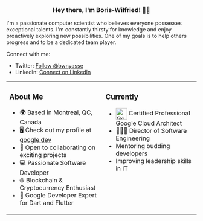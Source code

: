 <div align="center">
  <br>
  <h3>Hey there, I'm Boris-Wilfried! 👋🏾</h3>
</div>

I'm a passionate computer scientist who believes everyone possesses exceptional talents. I'm constantly thirsty for knowledge and enjoy proactively exploring new possibilities. One of my goals is to help others progress and to be a dedicated team player.

Connect with me:
- Twitter: [Follow @bwnyasse](https://twitter.com/bwnyasse)
- LinkedIn: [Connect on LinkedIn](https://www.linkedin.com/in/bwnyasse/)
<table style="border-collapse: collapse;">
  <tr>
    <td valign="top">
      <h3>About Me</h3>
      <ul>
        <li>🌍 Based in Montreal, QC, Canada</li>
        <li>🖥️ Check out my profile at <a href="https://g.dev/bwnyasse">google.dev</a></li>
        <li>🤝 Open to collaborating on exciting projects</li>
        <li>💻 Passionate Software Developer</li>
        <li>🌐 Blockchain & Cryptocurrency Enthusiast</li>
        <li>🚀 Google Developer Expert for Dart and Flutter</li>
      </ul>
    </td>
    <td valign="top">
      <h3>Currently</h3>
      <ul>
        <li><a href="https://cloud.google.com/"><img src="https://cloud.google.com/_static/cloud/images/social-icon-google-cloud-1200-630.png" height="30em" align="center" alt="Google Cloud" title="Google Cloud"/></a> Certified Professional Google Cloud Architect</li>
        <li> 👨🏾‍💻 Director of Software Engineering</li>
        <li>Mentoring budding developers</li>
        <li>Improving leadership skills in IT</li>
      </ul>
    </td>
  </tr>
</table>

